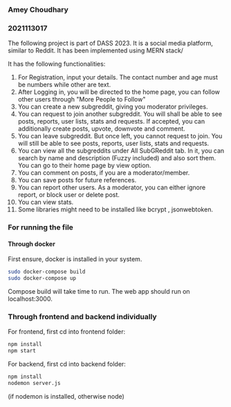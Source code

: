 ### Amey Choudhary
### 2021113017

The following project is part of DASS 2023. It is a social media platform, similar to Reddit. It has been implemented using MERN stack/

It has the following functionalities:
1. For Registration, input your details. The contact number and age must be numbers while other are text.
2. After Logging in, you will be directed to the home page, you can follow other users through "More People to Follow"
3. You can create a new subgreddit, giving you moderator privileges.
4. You can request to join another subgreddit.  You will shall be able to see posts, reports, user lists, stats and requests. If accepted, you can additionally create posts, upvote, downvote and comment.
5. You can leave subgreddit. But once left, you cannot request to join. You will still be able to see posts, reports, user lists, stats and requests. 
6. You can view all the subgreddits under All SubGReddit tab. In it, you can search by name and description (Fuzzy included) and also sort them. You can go to their home page by view option.
7. You can comment on posts, if you are a moderator/member.
8. You can save posts for future references.
9. You can report other users. As a moderator, you can either ignore report, or block user or delete post.
10. You can view stats.
11. Some libraries might need to be installed like bcrypt , jsonwebtoken.

### For running the file

#### Through docker 

First ensure, docker is installed in your system. 


```bash
sudo docker-compose build
sudo docker-compose up

```
Compose build will take time to run.
The web app should run on localhost:3000.

### Through frontend and backend individually

For frontend, first cd into frontend folder:

```bash 
npm install
npm start
```

For backend, first cd into backend folder:
```bash
npm install
nodemon server.js 
```
(if nodemon is installed, otherwise node)

